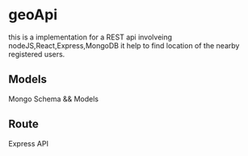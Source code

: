 # geoApi
this is a implementation for a REST api involveing nodeJS,React,Express,MongoDB it help to find location of the nearby registered users. 

## Models 
Mongo Schema && Models

## Route 
Express API


